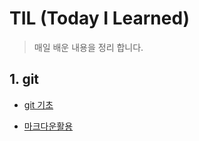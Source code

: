 # TIL (Today I Learned)

> 매일 배운 내용을 정리 합니다.

## 1. git

* [git 기초](./git/git.md)

* [마크다운활용](./markdown.md)

  
